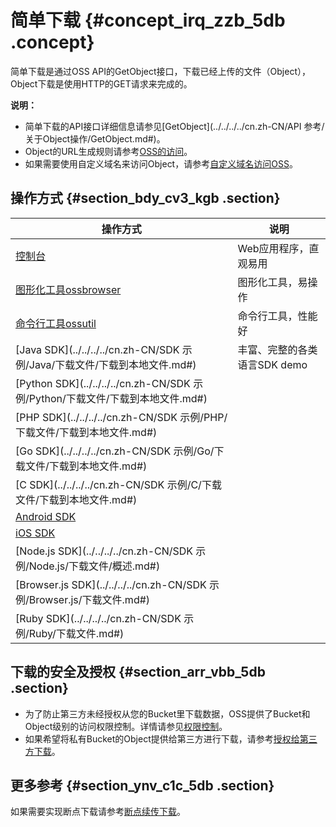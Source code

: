 # 简单下载 {#concept_irq_zzb_5db .concept}

简单下载是通过OSS API的GetObject接口，下载已经上传的文件（Object），Object下载是使用HTTP的GET请求来完成的。

**说明：** 

-   简单下载的API接口详细信息请参见[GetObject](../../../../cn.zh-CN/API 参考/关于Object操作/GetObject.md#)。
-   Object的URL生成规则请参考[OSS的访问](cn.zh-CN/开发指南/签名/OSS请求流程.md#)。
-   如果需要使用自定义域名来访问Object，请参考[自定义域名访问OSS](cn.zh-CN/开发指南/存储空间（Bucket）/绑定自定义域名.md#)。

## 操作方式 {#section_bdy_cv3_kgb .section}

|操作方式|说明|
|----|--|
|[控制台](../../../../cn.zh-CN/控制台用户指南/上传、下载和管理文件/下载文件.md#)|Web应用程序，直观易用|
|[图形化工具ossbrowser](../../../../cn.zh-CN/常用工具/图形化管理工具ossbrowser/快速开始.md#)|图形化工具，易操作|
|[命令行工具ossutil](../../../../cn.zh-CN/常用工具/命令行工具ossutil/常用命令/cp.md#li_ikr_qgc_rgi)|命令行工具，性能好|
|[Java SDK](../../../../cn.zh-CN/SDK 示例/Java/下载文件/下载到本地文件.md#)|丰富、完整的各类语言SDK demo|
|[Python SDK](../../../../cn.zh-CN/SDK 示例/Python/下载文件/下载到本地文件.md#)|
|[PHP SDK](../../../../cn.zh-CN/SDK 示例/PHP/下载文件/下载到本地文件.md#)|
|[Go SDK](../../../../cn.zh-CN/SDK 示例/Go/下载文件/下载到本地文件.md#)|
|[C SDK](../../../../cn.zh-CN/SDK 示例/C/下载文件/下载到本地文件.md#)|
|[Android SDK](https://help.aliyun.com/document_detail/32048.html)|
|[iOS SDK](https://help.aliyun.com/document_detail/32061.html)|
|[Node.js SDK](../../../../cn.zh-CN/SDK 示例/Node.js/下载文件/概述.md#)|
|[Browser.js SDK](../../../../cn.zh-CN/SDK 示例/Browser.js/下载文件.md#)|
|[Ruby SDK](../../../../cn.zh-CN/SDK 示例/Ruby/下载文件.md#)|

## 下载的安全及授权 {#section_arr_vbb_5db .section}

-   为了防止第三方未经授权从您的Bucket里下载数据，OSS提供了Bucket和Object级别的访问权限控制。详情请参见[权限控制](cn.zh-CN/开发指南/权限控制/权限控制概述.md#)。
-   如果希望将私有Bucket的Object提供给第三方进行下载，请参考[授权给第三方下载](cn.zh-CN/开发指南/下载文件/授权给第三方下载.md#)。

## 更多参考 {#section_ynv_c1c_5db .section}

如果需要实现断点下载请参考[断点续传下载](cn.zh-CN/开发指南/下载文件/断点续传下载.md#)。

